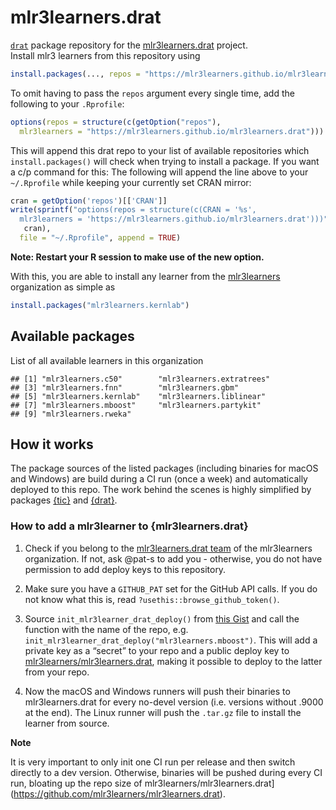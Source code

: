 
# mlr3learners.drat

[`drat`](https://github.com/eddelbuettel/drat) package repository for
the
[mlr3learners.drat](https://github.com/mlr3learners/mlr3learners.drat)
project.  
Install mlr3 learners from this repository
using

``` r
install.packages(..., repos = "https://mlr3learners.github.io/mlr3learners.drat")
```

To omit having to pass the `repos` argument every single time, add the
following to your `.Rprofile`:

``` r
options(repos = structure(c(getOption("repos"),
  mlr3learners = "https://mlr3learners.github.io/mlr3learners.drat")))
```

This will append this drat repo to your list of available repositories
which `install.packages()` will check when trying to install a package.
If you want a c/p command for this: The following will append the line
above to your `~/.Rprofile` while keeping your currently set CRAN
mirror:

``` r
cran = getOption('repos')[['CRAN']] 
write(sprintf("options(repos = structure(c(CRAN = '%s',
  mlr3learners = 'https://mlr3learners.github.io/mlr3learners.drat')))",
   cran),
  file = "~/.Rprofile", append = TRUE)
```

**Note: Restart your R session to make use of the new option.**

With this, you are able to install any learner from the
[mlr3learners](https://github.com/mlr3learners) organization as simple
as

``` r
install.packages("mlr3learners.kernlab")
```

## Available packages

List of all available learners in this organization

    ## [1] "mlr3learners.c50"        "mlr3learners.extratrees"
    ## [3] "mlr3learners.fnn"        "mlr3learners.gbm"       
    ## [5] "mlr3learners.kernlab"    "mlr3learners.liblinear" 
    ## [7] "mlr3learners.mboost"     "mlr3learners.partykit"  
    ## [9] "mlr3learners.rweka"

## How it works

The package sources of the listed packages (including binaries for macOS
and Windows) are build during a CI run (once a week) and automatically
deployed to this repo. The work behind the scenes is highly simplified
by packages [{tic}](https://github.com/ropensci/tic) and
[{drat}](https://github.com/eddelbuettel/drat).

### How to add a mlr3learner to {mlr3learners.drat}

1.  Check if you belong to the [mlr3learners.drat
    team](https://github.com/orgs/mlr3learners/teams/mlr3learners-drat)
    of the mlr3learners organization. If not, ask @pat-s to add you -
    otherwise, you do not have permission to add deploy keys to this
    repository.

1.  Make sure you have a `GITHUB_PAT` set for the GitHub API calls. If
    you do not know what this is, read
    `?usethis::browse_github_token()`.

1.  Source `init_mlr3learner_drat_deploy()` from [this
    Gist](https://gist.github.com/pat-s/be7b0ebc6953726d5a51a171742c3e21)
    and call the function with the name of the repo, e.g.
    `init_mlr3learner_drat_deploy("mlr3learners.mboost")`. This will add
    a private key as a “secret” to your repo and a public deploy key to
    [mlr3learners/mlr3learners.drat](https://github.com/mlr3learners/mlr3learners.drat),
    making it possible to deploy to the latter from your repo.

1.  Now the macOS and Windows runners will push their binaries to
    mlr3learners.drat for every no-devel version (i.e. versions without
    .9000 at the end). The Linux runner will push the `.tar.gz` file to
    install the learner from source.

**Note**

It is very important to only init one CI run per release and then switch
directly to a dev version. Otherwise, binaries will be pushed during
every CI run, bloating up the repo size of
mlr3learners/mlr3learners.drat\](<https://github.com/mlr3learners/mlr3learners.drat>).
